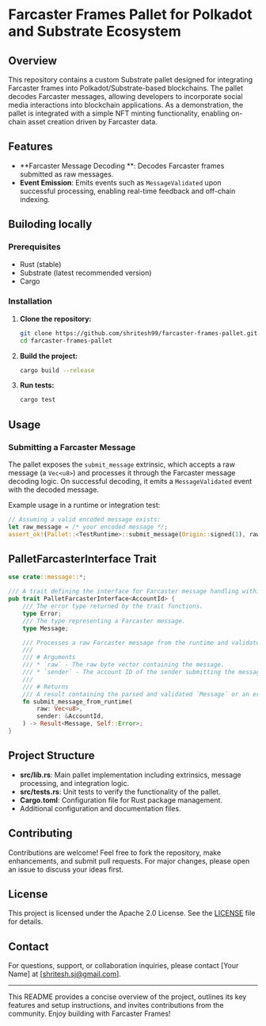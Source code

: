 # Farcaster Frames Pallet for Polkadot and Substrate Ecosystem

## Overview

This repository contains a custom Substrate pallet designed for integrating Farcaster frames into Polkadot/Substrate-based blockchains. The pallet decodes Farcaster messages, allowing developers to incorporate social media interactions into blockchain applications. As a demonstration, the pallet is integrated with a simple NFT minting functionality, enabling on-chain asset creation driven by Farcaster data.

## Features

-    **Farcaster Message Decoding **: Decodes Farcaster frames submitted as raw messages.
-    **Event Emission**: Emits events such as `MessageValidated` upon successful processing, enabling real-time feedback and off-chain indexing.

## Builoding locally

### Prerequisites

-    Rust (stable)
-    Substrate (latest recommended version)
-    Cargo

### Installation

1. **Clone the repository:**

     ```bash
     git clone https://github.com/shritesh99/farcaster-frames-pallet.git
     cd farcaster-frames-pallet
     ```

2. **Build the project:**

     ```bash
     cargo build --release
     ```

3. **Run tests:**

     ```bash
     cargo test
     ```

## Usage

### Submitting a Farcaster Message

The pallet exposes the `submit_message` extrinsic, which accepts a raw message (a `Vec<u8>`) and processes it through the Farcaster message decoding logic. On successful decoding, it emits a `MessageValidated` event with the decoded message.

Example usage in a runtime or integration test:

```rust
// Assuming a valid encoded message exists:
let raw_message = /* your encoded message */;
assert_ok!(Pallet::<TestRuntime>::submit_message(Origin::signed(1), raw_message));
```

## PalletFarcasterInterface Trait

```rust
use crate::message::*;

/// A trait defining the interface for Farcaster message handling within the pallet.
pub trait PalletFarcasterInterface<AccountId> {
    /// The error type returned by the trait functions.
    type Error;
    /// The type representing a Farcaster message.
    type Message;

    /// Processes a raw Farcaster message from the runtime and validates it.
    ///
    /// # Arguments
    /// * `raw` - The raw byte vector containing the message.
    /// * `sender` - The account ID of the sender submitting the message.
    ///
    /// # Returns
    /// A result containing the parsed and validated `Message` or an error of type `Self::Error`.
    fn submit_message_from_runtime(
        raw: Vec<u8>,
        sender: &AccountId,
    ) -> Result<Message, Self::Error>;
}
```

## Project Structure

-    **src/lib.rs**: Main pallet implementation including extrinsics, message processing, and integration logic.
-    **src/tests.rs**: Unit tests to verify the functionality of the pallet.
-    **Cargo.toml**: Configuration file for Rust package management.
-    Additional configuration and documentation files.

## Contributing

Contributions are welcome! Feel free to fork the repository, make enhancements, and submit pull requests. For major changes, please open an issue to discuss your ideas first.

## License

This project is licensed under the Apache 2.0 License. See the [LICENSE](LICENSE) file for details.

## Contact

For questions, support, or collaboration inquiries, please contact [Your Name] at [shritesh.sj@gmail.com].

---

This README provides a concise overview of the project, outlines its key features and setup instructions, and invites contributions from the community. Enjoy building with Farcaster Frames!
